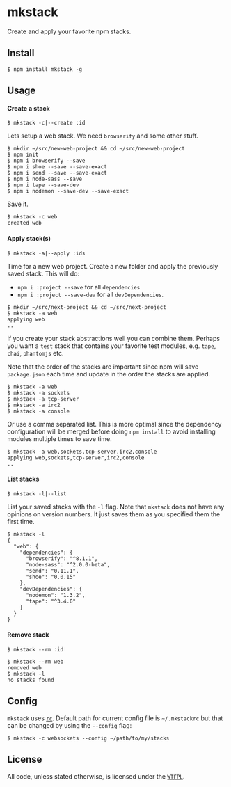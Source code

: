 # mkstack

Create and apply your favorite npm stacks.

## Install

```
$ npm install mkstack -g
```

## Usage

#### Create a stack

`$ mkstack -c|--create :id`

Lets setup a web stack. We need `browserify` and some other stuff.

```
$ mkdir ~/src/new-web-project && cd ~/src/new-web-project
$ npm init
$ npm i browserify --save
$ npm i shoe --save --save-exact
$ npm i send --save --save-exact
$ npm i node-sass --save
$ npm i tape --save-dev
$ npm i nodemon --save-dev --save-exact
```

Save it.

```
$ mkstack -c web
created web
```

#### Apply stack(s)

`$ mkstack -a|--apply :ids`

Time for a new web project. Create a new folder and apply the previously saved stack. This will do:

* `npm i :project --save` for all `dependencies`
* `npm i :project --save-dev` for all `devDependencies`.

```
$ mkdir ~/src/next-project && cd ~/src/next-project
$ mkstack -a web
applying web
..
```

If you create your stack abstractions well you can combine them. Perhaps you want a `test` stack that contains your favorite test modules, e.g. `tape`, `chai`, `phantomjs` etc.

Note that the order of the stacks are important since npm will save `package.json` each time and update in the order the stacks are applied.

```
$ mkstack -a web
$ mkstack -a sockets
$ mkstack -a tcp-server
$ mkstack -a irc2
$ mkstack -a console
```

Or use a comma separated list. This is more optimal since the dependency configuration will be merged before doing `npm install` to avoid installing modules multiple times to save time.

```
$ mkstack -a web,sockets,tcp-server,irc2,console
applying web,sockets,tcp-server,irc2,console
..
```

#### List stacks

`$ mkstack -l|--list`

List your saved stacks with the `-l` flag. Note that `mkstack` does not have any opinions on version numbers. It just saves them as you specified them the first time.

```
$ mkstack -l
{
  "web": {
    "dependencies": {
      "browserify": "^8.1.1",
      "node-sass": "^2.0.0-beta",
      "send": "0.11.1",
      "shoe": "0.0.15"
    },
    "devDependencies": {
      "nodemon": "1.3.2",
      "tape": "^3.4.0"
    }
  }
}
```

#### Remove stack

`$ mkstack --rm :id`

```
$ mkstack --rm web
removed web
$ mkstack -l
no stacks found
```

## Config

`mkstack` uses [`rc`](https://github.com/dominictarr/rc). Default path for current config file is `~/.mkstackrc` but that can be changed by using the `--config` flag:

```
$ mkstack -c websockets --config ~/path/to/my/stacks
```

## License
All code, unless stated otherwise, is licensed under the [`WTFPL`](http://www.wtfpl.net/txt/copying/).
